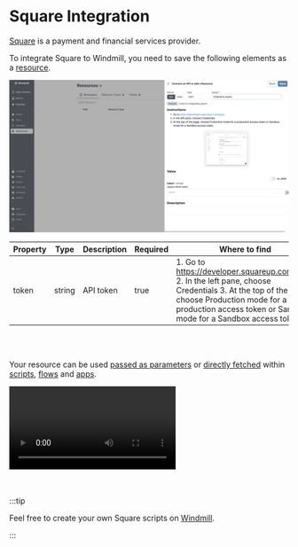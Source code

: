 # Square Integration

[Square](https://www.squarespace.com/) is a payment and financial services provider.

To integrate Square to Windmill, you need to save the following elements as a [resource](../core_concepts/3_resources_and_types/index.mdx).

![Add Sendgrid Resource](../assets/integrations/add-square.png.webp)

| Property | Type   | Description | Required | Where to find                                                                                                                                                                                                    |
| -------- | ------ | ----------- | -------- | ---------------------------------------------------------------------------------------------------------------------------------------------------------------------------------------------------------------- |
| token    | string | API token   | true     | 1. Go to https://developer.squareup.com/apps 2. In the left pane, choose Credentials 3. At the top of the page, choose Production mode for a production access token or Sandbox mode for a Sandbox access token. |

<br/><br/>

Your resource can be used [passed as parameters](../core_concepts/3_resources_and_types/index.mdx#passing-resources-as-parameters-to-scripts-preferred) or [directly fetched](../core_concepts/3_resources_and_types/index.mdx#fetching-them-from-within-a-script-by-using-the-wmill-client-in-the-respective-language) within [scripts](../script_editor/index.mdx), [flows](../flows/1_flow_editor.mdx) and [apps](../apps/0_app_editor/index.mdx).

<video
	className="border-2 rounded-lg object-cover w-full h-full dark:border-gray-800"
	controls
	src="/videos/add_resources_variables.mp4"
/>

<br/>

:::tip

Feel free to create your own Square scripts on [Windmill](../getting_started/00_how_to_use_windmill/index.mdx).

:::
